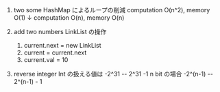 1. two some
   HashMap によるループの削減
   computation O(n^2), memory O(1)
   ↓
   computation O(n), memory O(n)

2. add two numbers
   LinkList の操作

   1. current.next = new LinkList
   2. current = current.next
   3. current.val = 10

7. reverse integer
   Int の扱える値は -2^31 -- 2^31 -1
   n bit の場合 -2^(n-1) -- 2^(n-1) - 1

